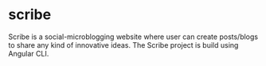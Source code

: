 # scribe
Scribe is a social-microblogging website where user can create posts/blogs to share any kind of innovative ideas. The Scribe project is build using Angular CLI.
